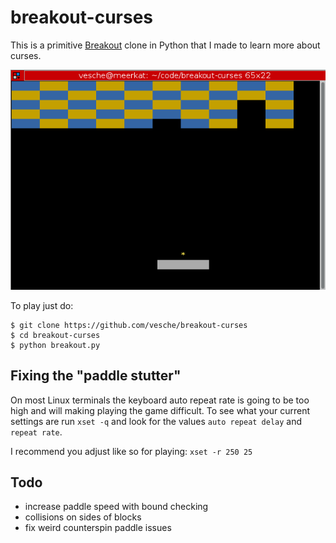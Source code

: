 # breakout-curses

This is a primitive [Breakout](https://en.wikipedia.org/wiki/Breakout_(video_game)) clone in Python that I made to learn more about curses.

![gameplay](gameplay.gif)

To play just do:
```
$ git clone https://github.com/vesche/breakout-curses
$ cd breakout-curses
$ python breakout.py
```

## Fixing the "paddle stutter"
On most Linux terminals the keyboard auto repeat rate is going to be too high and will making playing the game difficult. To see what your current settings are run `xset -q` and look for the values `auto repeat delay` and `repeat rate`.

I recommend you adjust like so for playing: `xset -r 250 25`

## Todo
* increase paddle speed with bound checking
* collisions on sides of blocks
* fix weird counterspin paddle issues
